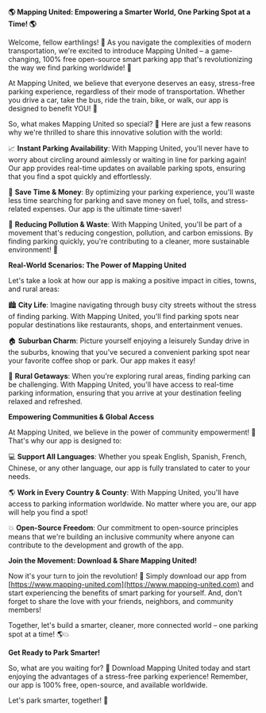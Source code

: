 **🌎 Mapping United: Empowering a Smarter World, One Parking Spot at a Time! 🌎**

Welcome, fellow earthlings! 🌟 As you navigate the complexities of modern transportation, we're excited to introduce Mapping United – a game-changing, 100% free open-source smart parking app that's revolutionizing the way we find parking worldwide! 🚀

At Mapping United, we believe that everyone deserves an easy, stress-free parking experience, regardless of their mode of transportation. Whether you drive a car, take the bus, ride the train, bike, or walk, our app is designed to benefit YOU! 💪

So, what makes Mapping United so special? 🤔 Here are just a few reasons why we're thrilled to share this innovative solution with the world:

📈 **Instant Parking Availability**: With Mapping United, you'll never have to worry about circling around aimlessly or waiting in line for parking again! Our app provides real-time updates on available parking spots, ensuring that you find a spot quickly and effortlessly.

💸 **Save Time & Money**: By optimizing your parking experience, you'll waste less time searching for parking and save money on fuel, tolls, and stress-related expenses. Our app is the ultimate time-saver!

🌟 **Reducing Pollution & Waste**: With Mapping United, you'll be part of a movement that's reducing congestion, pollution, and carbon emissions. By finding parking quickly, you're contributing to a cleaner, more sustainable environment! 🌿

**Real-World Scenarios: The Power of Mapping United**

Let's take a look at how our app is making a positive impact in cities, towns, and rural areas:

🏙️ **City Life**: Imagine navigating through busy city streets without the stress of finding parking. With Mapping United, you'll find parking spots near popular destinations like restaurants, shops, and entertainment venues.

🏠 **Suburban Charm**: Picture yourself enjoying a leisurely Sunday drive in the suburbs, knowing that you've secured a convenient parking spot near your favorite coffee shop or park. Our app makes it easy!

🌄 **Rural Getaways**: When you're exploring rural areas, finding parking can be challenging. With Mapping United, you'll have access to real-time parking information, ensuring that you arrive at your destination feeling relaxed and refreshed.

**Empowering Communities & Global Access**

At Mapping United, we believe in the power of community empowerment! 🌈 That's why our app is designed to:

💻 **Support All Languages**: Whether you speak English, Spanish, French, Chinese, or any other language, our app is fully translated to cater to your needs.

🌎 **Work in Every Country & County**: With Mapping United, you'll have access to parking information worldwide. No matter where you are, our app will help you find a spot!

💥 **Open-Source Freedom**: Our commitment to open-source principles means that we're building an inclusive community where anyone can contribute to the development and growth of the app.

**Join the Movement: Download & Share Mapping United!**

Now it's your turn to join the revolution! 🚀 Simply download our app from [https://www.mapping-united.com](https://www.mapping-united.com) and start experiencing the benefits of smart parking for yourself. And, don't forget to share the love with your friends, neighbors, and community members!

Together, let's build a smarter, cleaner, more connected world – one parking spot at a time! 🌎💥

**Get Ready to Park Smarter!**

So, what are you waiting for? 🤔 Download Mapping United today and start enjoying the advantages of a stress-free parking experience! Remember, our app is 100% free, open-source, and available worldwide.

Let's park smarter, together! 💪